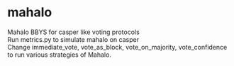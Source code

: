 # mahalo
Mahalo BBYS for casper like voting protocols  
Run metrics.py to simulate mahalo on casper  
Change immediate_vote, vote_as_block, vote_on_majority, vote_confidence to run various strategies of Mahalo.   

